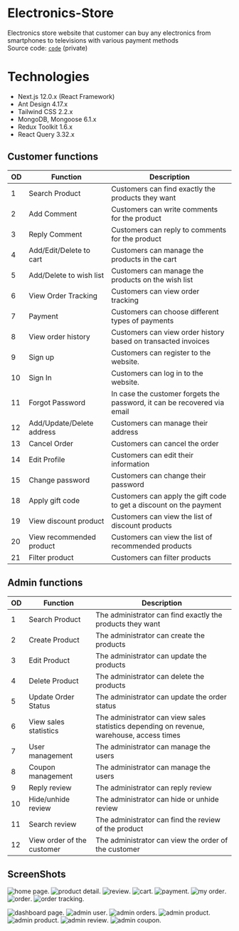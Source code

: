 # Electronics-Store

Electronics store website that customer can buy any electronics from smartphones to televisions with various payment methods\
Source code: [`code`](https://github.com/nmthanh206/electronics-store)  (private)
# Technologies
* Next.js 12.0.x (React Framework)
* Ant Design 4.17.x
* Tailwind CSS 2.2.x
* MongoDB, Mongoose 6.1.x
* Redux Toolkit 1.6.x
* React Query 3.32.x


## Customer functions

| **OD** | **Function**              | **Description**                                                          |
| ------ | ------------------------- | ------------------------------------------------------------------------ |
| 1      | Search Product            | Customers can find exactly the products they want                        |
| 2      | Add Comment               | Customers can write comments for the product                             |
| 3      | Reply Comment             | Customers can reply to comments for the product                          |
| 4      | Add/Edit/Delete to cart   | Customers can manage the products in the cart                            |
| 5      | Add/Delete to wish list   | Customers can manage the products on the wish list                       |
| 6      | View Order Tracking       | Customers can view order tracking                                        |
| 7      | Payment                   | Customers can choose different types of payments                         |
| 8      | View order history        | Customers can view order history based on transacted invoices            |
| 9      | Sign up                   | Customers can register to the website.                                   |
| 10     | Sign In                   | Customers can log in to the website.                                     |
| 11     | Forgot Password           | In case the customer forgets the password, it can be recovered via email |
| 12     | Add/Update/Delete address | Customers can manage their address                                       |
| 13     | Cancel Order              | Customers can cancel the order                                           |
| 14     | Edit Profile              | Customers can edit their information                                     |
| 15     | Change password           | Customers can change their password                                      |
| 18     | Apply gift code           | Customers can apply the gift code to get a discount on the payment       |
| 19     | View discount product     | Customers can view the list of discount products                         |
| 20     | View recommended product  | Customers can view the list of recommended products                      |
| 21     | Filter product            | Customers can filter products                                            |

## Admin functions

| **OD** | **Function**               | **Description**                                                                           |
| ------ | -------------------------- | ----------------------------------------------------------------------------------------- |
| 1      | Search Product             | The administrator can find exactly the products they want                                 |
| 2      | Create Product             | The administrator can create the products                                                 |
| 3      | Edit Product               | The administrator can update the products                                                 |
| 4      | Delete Product             | The administrator can delete the products                                                 |
| 5      | Update Order Status        | The administrator can update the order status                                             |
| 6      | View sales statistics      | The administrator can view sales statistics depending on revenue, warehouse, access times |
| 7      | User management            | The administrator can manage the users                                                    |
| 8      | Coupon management          | The administrator can manage the users                                                    |
| 9      | Reply review               | The administrator can reply review                                                        |
| 10     | Hide/unhide review         | The administrator can hide or unhide review                                               |
| 11     | Search review              | The administrator can find the review of the product                                      |
| 12     | View order of the customer | The administrator can view the order of the customer                                      |

## ScreenShots

![home page](/image/home.png "home page").
![product detail](/image/product-detail.png "product detail").
![review](/image/review.png "review").
![cart](/image/cart.png "cart").
![payment](/image/payment.png "payment").
![my order](/image/my-order.png "my order").
![order](/image/order.png "order").
![order tracking](/image/order-tracking.png "order tracking").

![dashboard page](/image/dashboard.png "dashboard page").
![admin user](/image/admin-user.png "admin user").
![admin orders](/image/admin-orders.png "admin orders").
![admin product](/image/admin-product.png "admin product").
![admin product](/image/edit-product.png "edit product").
![admin review](/image/admin-review.png "admin review").
![admin coupon](/image/admin-coupon.png "admin coupon").
